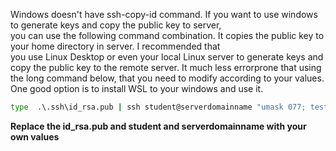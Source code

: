 Windows doesn't have ssh-copy-id command. If you want to use windows to generate keys and copy the public key to server,  
you can use the following command combination.  It copies the public key to your home directory in server.  I recommended that  
you use Linux Desktop or even your local Linux server to generate keys and copy the public key to the remote server. It much less errorprone 
that using the long command below, that you need to modify according to your values.  One good option is to install WSL to your windows and use it.

````bat
type  .\.ssh\id_rsa.pub | ssh student@serverdomainname "umask 077; test -d .ssh || mkdir .ssh ; cat >> .ssh/authorized_keys"  
````
**Replace the id_rsa.pub and student and serverdomainname with your own values**
